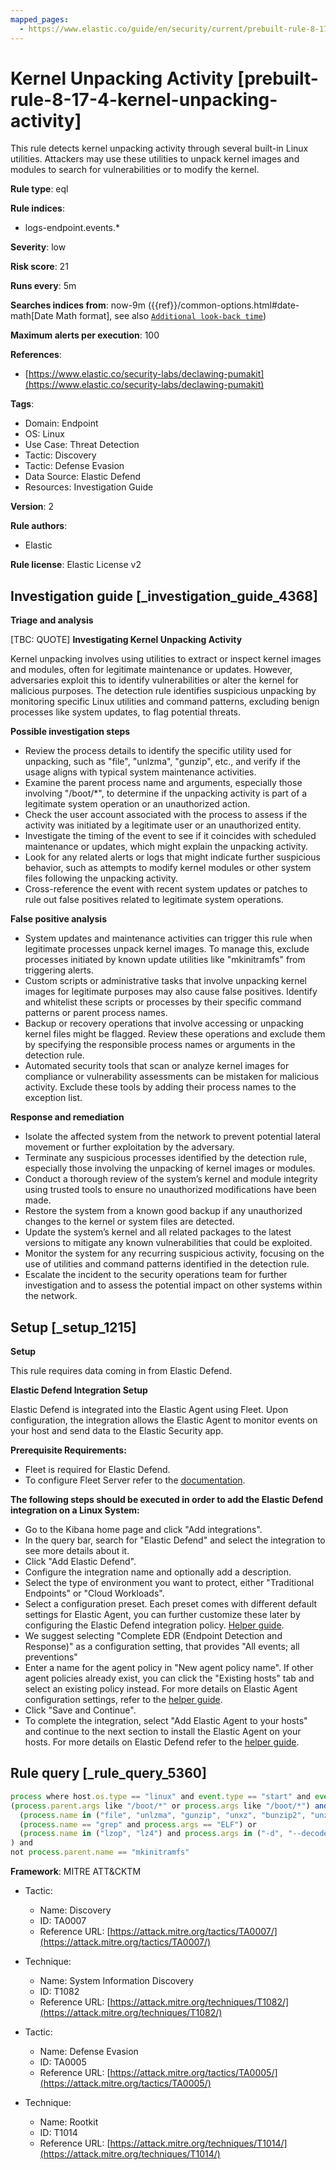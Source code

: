 ```yaml
---
mapped_pages:
  - https://www.elastic.co/guide/en/security/current/prebuilt-rule-8-17-4-kernel-unpacking-activity.html
---
```


# Kernel Unpacking Activity [prebuilt-rule-8-17-4-kernel-unpacking-activity]

This rule detects kernel unpacking activity through several built-in Linux utilities. Attackers may use these utilities to unpack kernel images and modules to search for vulnerabilities or to modify the kernel.

**Rule type**: eql

**Rule indices**:

* logs-endpoint.events.*

**Severity**: low

**Risk score**: 21

**Runs every**: 5m

**Searches indices from**: now-9m ({{ref}}/common-options.html#date-math[Date Math format], see also [`Additional look-back time`](docs-content://solutions/security/detect-and-alert/create-detection-rule.md#rule-schedule))

**Maximum alerts per execution**: 100

**References**:

* [https://www.elastic.co/security-labs/declawing-pumakit](https://www.elastic.co/security-labs/declawing-pumakit)

**Tags**:

* Domain: Endpoint
* OS: Linux
* Use Case: Threat Detection
* Tactic: Discovery
* Tactic: Defense Evasion
* Data Source: Elastic Defend
* Resources: Investigation Guide

**Version**: 2

**Rule authors**:

* Elastic

**Rule license**: Elastic License v2

## Investigation guide [_investigation_guide_4368]

**Triage and analysis**

[TBC: QUOTE]
**Investigating Kernel Unpacking Activity**

Kernel unpacking involves using utilities to extract or inspect kernel images and modules, often for legitimate maintenance or updates. However, adversaries exploit this to identify vulnerabilities or alter the kernel for malicious purposes. The detection rule identifies suspicious unpacking by monitoring specific Linux utilities and command patterns, excluding benign processes like system updates, to flag potential threats.

**Possible investigation steps**

* Review the process details to identify the specific utility used for unpacking, such as "file", "unlzma", "gunzip", etc., and verify if the usage aligns with typical system maintenance activities.
* Examine the parent process name and arguments, especially those involving "/boot/*", to determine if the unpacking activity is part of a legitimate system operation or an unauthorized action.
* Check the user account associated with the process to assess if the activity was initiated by a legitimate user or an unauthorized entity.
* Investigate the timing of the event to see if it coincides with scheduled maintenance or updates, which might explain the unpacking activity.
* Look for any related alerts or logs that might indicate further suspicious behavior, such as attempts to modify kernel modules or other system files following the unpacking activity.
* Cross-reference the event with recent system updates or patches to rule out false positives related to legitimate system operations.

**False positive analysis**

* System updates and maintenance activities can trigger this rule when legitimate processes unpack kernel images. To manage this, exclude processes initiated by known update utilities like "mkinitramfs" from triggering alerts.
* Custom scripts or administrative tasks that involve unpacking kernel images for legitimate purposes may also cause false positives. Identify and whitelist these scripts or processes by their specific command patterns or parent process names.
* Backup or recovery operations that involve accessing or unpacking kernel files might be flagged. Review these operations and exclude them by specifying the responsible process names or arguments in the detection rule.
* Automated security tools that scan or analyze kernel images for compliance or vulnerability assessments can be mistaken for malicious activity. Exclude these tools by adding their process names to the exception list.

**Response and remediation**

* Isolate the affected system from the network to prevent potential lateral movement or further exploitation by the adversary.
* Terminate any suspicious processes identified by the detection rule, especially those involving the unpacking of kernel images or modules.
* Conduct a thorough review of the system’s kernel and module integrity using trusted tools to ensure no unauthorized modifications have been made.
* Restore the system from a known good backup if any unauthorized changes to the kernel or system files are detected.
* Update the system’s kernel and all related packages to the latest versions to mitigate any known vulnerabilities that could be exploited.
* Monitor the system for any recurring suspicious activity, focusing on the use of utilities and command patterns identified in the detection rule.
* Escalate the incident to the security operations team for further investigation and to assess the potential impact on other systems within the network.


## Setup [_setup_1215]

**Setup**

This rule requires data coming in from Elastic Defend.

**Elastic Defend Integration Setup**

Elastic Defend is integrated into the Elastic Agent using Fleet. Upon configuration, the integration allows the Elastic Agent to monitor events on your host and send data to the Elastic Security app.

**Prerequisite Requirements:**

* Fleet is required for Elastic Defend.
* To configure Fleet Server refer to the [documentation](docs-content://reference/ingestion-tools/fleet/fleet-server.md).

**The following steps should be executed in order to add the Elastic Defend integration on a Linux System:**

* Go to the Kibana home page and click "Add integrations".
* In the query bar, search for "Elastic Defend" and select the integration to see more details about it.
* Click "Add Elastic Defend".
* Configure the integration name and optionally add a description.
* Select the type of environment you want to protect, either "Traditional Endpoints" or "Cloud Workloads".
* Select a configuration preset. Each preset comes with different default settings for Elastic Agent, you can further customize these later by configuring the Elastic Defend integration policy. [Helper guide](docs-content://solutions/security/configure-elastic-defend/configure-an-integration-policy-for-elastic-defend.md).
* We suggest selecting "Complete EDR (Endpoint Detection and Response)" as a configuration setting, that provides "All events; all preventions"
* Enter a name for the agent policy in "New agent policy name". If other agent policies already exist, you can click the "Existing hosts" tab and select an existing policy instead. For more details on Elastic Agent configuration settings, refer to the [helper guide](docs-content://reference/ingestion-tools/fleet/agent-policy.md).
* Click "Save and Continue".
* To complete the integration, select "Add Elastic Agent to your hosts" and continue to the next section to install the Elastic Agent on your hosts. For more details on Elastic Defend refer to the [helper guide](docs-content://solutions/security/configure-elastic-defend/install-elastic-defend.md).


## Rule query [_rule_query_5360]

```js
process where host.os.type == "linux" and event.type == "start" and event.action == "exec" and
(process.parent.args like "/boot/*" or process.args like "/boot/*") and (
  (process.name in ("file", "unlzma", "gunzip", "unxz", "bunzip2", "unzstd", "unzip", "tar")) or
  (process.name == "grep" and process.args == "ELF") or
  (process.name in ("lzop", "lz4") and process.args in ("-d", "--decode"))
) and
not process.parent.name == "mkinitramfs"
```

**Framework**: MITRE ATT&CKTM

* Tactic:

    * Name: Discovery
    * ID: TA0007
    * Reference URL: [https://attack.mitre.org/tactics/TA0007/](https://attack.mitre.org/tactics/TA0007/)

* Technique:

    * Name: System Information Discovery
    * ID: T1082
    * Reference URL: [https://attack.mitre.org/techniques/T1082/](https://attack.mitre.org/techniques/T1082/)

* Tactic:

    * Name: Defense Evasion
    * ID: TA0005
    * Reference URL: [https://attack.mitre.org/tactics/TA0005/](https://attack.mitre.org/tactics/TA0005/)

* Technique:

    * Name: Rootkit
    * ID: T1014
    * Reference URL: [https://attack.mitre.org/techniques/T1014/](https://attack.mitre.org/techniques/T1014/)



